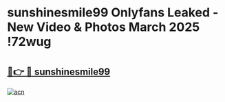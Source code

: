 # sunshinesmile99 Onlyfans Leaked - New Video & Photos March 2025 !72wug

# <h2><a href="https://j5otbc.iuczelnia.edu.pl?title=sunshinesmile99&ref=72wug">🔗👉 🔴 sunshinesmile99</a></h2>

[![acn](https://github.com/user-attachments/assets/0f9c940e-d8b0-45ae-aac7-cd30a18b3e1c)](https://j5otbc.iuczelnia.edu.pl?title=sunshinesmile99&ref=72wug)

